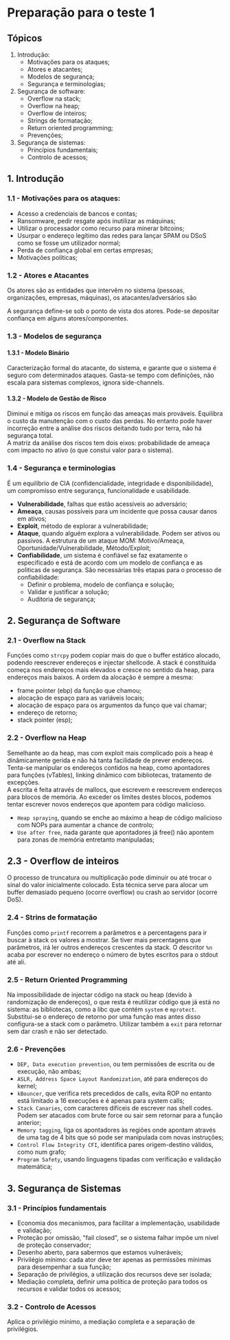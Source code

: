 # Preparação para o teste 1

## Tópicos

1. Introdução:
    - Motivações para os ataques;
    - Atores e atacantes;
    - Modelos de segurança;
    - Segurança e terminologias;
2. Segurança de software:
    - Overflow na stack;
    - Overflow na heap;
    - Overflow de inteiros;
    - Strings de formatação;
    - Return oriented programming;
    - Prevenções;
3. Segurança de sistemas:
    - Princípios fundamentais;
    - Controlo de acessos;

## 1. Introdução

### 1.1 - Motivações para os ataques:
 
- Acesso a credenciais de bancos e contas;
- Ransomware, pedir resgate após inutilizar as máquinas;
- Utilizar o processador como recurso para minerar bitcoins;
- Usurpar o endereço legítimo das redes para lançar SPAM ou DSoS como se fosse um utilizador normal;
- Perda de confiança global em certas empresas;
- Motivações políticas;

### 1.2 - Atores e Atacantes

Os atores são as entidades que intervêm no sistema (pessoas, organizações, empresas, máquinas), os atacantes/adversários são  

A segurança define-se sob o ponto de vista dos atores. Pode-se depositar confiança em alguns atores/componentes.

### 1.3 - Modelos de segurança

#### 1.3.1 - Modelo Binário

Caracterização formal do atacante, do sistema, e garante que o sistema é seguro com determinados ataques. Gasta-se tempo com definições, não escala para sistemas complexos, ignora side-channels.

#### 1.3.2 - Modelo de Gestão de Risco

Diminui e mitiga os riscos em função das ameaças mais prováveis. Equilibra o custo da manutenção com o custo das perdas. No entanto pode haver incorreção entre a análise dos riscos deitando tudo por terra, não há segurança total. <br>
A matriz da análise dos riscos tem dois eixos: probabilidade de ameaça com impacto no ativo (o que constui valor para o sistema).

### 1.4 - Segurança e terminologias

É um equilíbrio de CIA (confidencialidade, integridade e disponibilidade), um compromisso entre segurança, funcionalidade e usabilidade. 

- **Vulnerabilidade**,  falhas que estão acessíveis ao adversário;
- **Ameaça**, causas possíveis para um incidente que possa causar danos em ativos;
- **Exploit**, método de explorar a vulnerabilidade;
- **Ataque**, quando alguém explora a vulnerabilidade. Podem ser ativos ou passivos. A estrutura de um ataque MOM: Motivo/Ameaça, Oportunidade/Vulnerabilidade, Método/Exploit;
- **Confiabilidade**, um sistema é confiável se faz exatamente o especificado e está de acordo com um modelo de confiança e as politicas de segurança. São necessárias três etapas para o processo de confiabilidade:
    - Definir o problema, modelo de confiança e solução;
    - Validar e justificar a solução;
    - Auditoria de segurança;

## 2. Segurança de Software

### 2.1 - Overflow na Stack

Funções como `strcpy` podem copiar mais do que o buffer estático alocado, podendo reescrever endereços e injectar shellcode. A stack é constituída começa nos endereços mais elevados e cresce no sentido da heap, para endereços mais baixos. A ordem da alocação é sempre a mesma:
- frame pointer (ebp) da função que chamou;
- alocação de espaço para as variáveis locais;
- alocação de espaço para os argumentos da funço que vai chamar;
- endereço de retorno;
- stack pointer (esp);

### 2.2 - Overflow na Heap

Semelhante ao da heap, mas com exploit mais complicado pois a heap é dinâmicamente gerida e não há tanta facilidade de prever endereços. Tenta-se manipular os endereços contidos na heap, como apontadores para funções (vTables), linking dinâmico com bibliotecas, tratamento de excepções. <br>A escrita é feita através de mallocs, que escrevem e reescrevem endereços para blocos de memória. Ao exceder os limites destes blocos, podemos tentar escrever novos endereços que apontem para código malicioso.
- `Heap spraying`, quando se enche ao máximo a heap de código malicioso com NOPs para aumentar a chance de controlo;
- `Use after free`, nada garante que apontadores já free() não apontem para zonas de memória entretanto manipuladas;

## 2.3 - Overflow de inteiros

O processo de truncatura ou multiplicação pode diminuir ou até trocar o sinal do valor inicialmente colocado. Esta técnica serve para alocar um buffer demasiado pequeno (ocorre overflow) ou crash ao servidor (ocorre DoS).

### 2.4 - Strins de formatação

Funções como `printf` recorrem a parâmetros e a percentagens para ir buscar à stack os valores a mostrar. Se tiver mais percentagens que parâmetros, irá ler outros endereços crescentes da stack. O descritor `%n` acaba por escrever no endereço o número de bytes escritos para o stdout até ali.

### 2.5 - Return Oriented Programming

Na impossibilidade de injectar código na stack ou heap (devido à randomização de endereços), o que resta é reutilizar código que já está no sistema: as bibliotecas, como a libc que contém `system` e `mprotect`. <br>
Substitui-se o endereço de retorno por uma função mas antes disso configura-se a stack com o parâmetro. Utilizar também a `exit` para retornar sem dar crash e não ser detectado.

### 2.6 - Prevenções

- `DEP, Data execution prevention`, ou tem permissões de escrita ou de execução, não ambas;
- `ASLR, Address Space Layout Randomization`, até para endereços do kernel;
- `kBouncer`, que verifica rets precedidos de calls, evita ROP no entanto está limitado a 16 execuções e é apenas para system calls;
- `Stack Canaries`, com caracteres difíceis de escrever nas shell codes. Podem ser atacados com brute force ou sair sem retornar para a função anterior;
- `Memory tagging`, liga os apontadores às regiões onde apontam através de uma tag de 4 bits que só pode ser manipulada com novas instruções;
- `Control Flow Integrity CFI`, identifica pares origem-destino válidos, como num grafo;
- `Program Safety`, usando linguagens tipadas com verificação e validação matemática;

## 3. Segurança de Sistemas

### 3.1 - Princípios fundamentais

- Economia dos mecanismos, para facilitar a implementação, usabilidade e validação;
- Proteção por omissão, "fail closed", se o sistema falhar impõe um nível de proteção conservador;
- Desenho aberto, para sabermos que estamos vulneráveis;
- Privilégio mínimo: cada ator deve ter apenas as permissões mínimas para desempenhar a sua função;
- Separação de privilégios, a utilização dos recursos deve ser isolada;
- Mediação completa, definir uma política de proteção para todos os recursos e validar todos os acessos;

### 3.2 - Controlo de Acessos

Aplica o privilégio mínimo, a mediação completa e a separação de privilégios. 